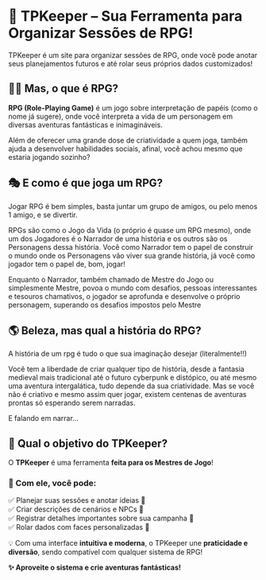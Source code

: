# 🎲 TPKeeper – Sua Ferramenta para Organizar Sessões de RPG!

TPKeeper é um site para organizar sessões de RPG, onde você pode anotar seus planejamentos futuros e até rolar seus próprios dados customizados!

## 🧙‍♂️ Mas, o que é RPG?

**RPG (Role-Playing Game)** é um jogo sobre interpretação de papéis (como o nome já sugere), onde você interpreta a vida de um personagem em diversas aventuras fantásticas e inimagináveis.

Além de oferecer uma grande dose de criatividade a quem joga, também ajuda a desenvolver habilidades sociais, afinal, você achou mesmo que estaria jogando sozinho?

## 🎭 **E como é que joga um RPG?**

Jogar RPG é bem simples, basta juntar um grupo de amigos, ou pelo menos 1 amigo, e se divertir.

RPGs são como o Jogo da Vida (o próprio é quase um RPG mesmo), onde um dos Jogadores é o Narrador de uma história e os outros são os Personagens dessa história. 
Você como Narrador tem o papel de construir o mundo onde os Personagens vão viver sua grande história, já você como jogador tem o papel de, bom, jogar!

Enquanto o Narrador, também chamado de Mestre do Jogo ou simplesmente Mestre, povoa o mundo com desafios, pessoas interessantes e tesouros chamativos, o jogador se aprofunda e desenvolve o próprio personagem, superando os desafios impostos pelo Mestre

## 🌎 **Beleza, mas qual a história do RPG?**

A história de um rpg é tudo o que sua imaginação desejar (literalmente!!)

Você tem a liberdade de criar qualquer tipo de história, desde a fantasia medieval mais tradicional até o futuro cyberpunk e distópico, ou até mesmo uma aventura intergalática, tudo depende da sua criatividade. Mas se você não é criativo e mesmo assim quer jogar, existem centenas de aventuras prontas só esperando serem narradas.

E falando em narrar...

## 🎯 Qual o objetivo do TPKeeper?

O **TPKeeper** é uma ferramenta **feita para os Mestres de Jogo**!

### 📌 Com ele, você pode:
✅ Planejar suas sessões e anotar ideias 📖  
✅ Criar descrições de cenários e NPCs 🏰  
✅ Registrar detalhes importantes sobre sua campanha 📝  
✅ Rolar dados com faces personalizadas 🎲  

💡 Com uma interface **intuitiva e moderna**, o TPKeeper une **praticidade e diversão**, sendo compatível com qualquer sistema de RPG!

**✨ Aproveite o sistema e crie aventuras fantásticas!**
